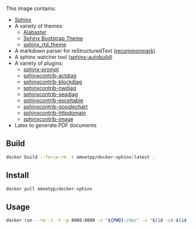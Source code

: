 This image contains:

- [Sphinx](http://www.sphinx-doc.org/en/stable/)
- A variety of themes:
  - [Alabaster](http://alabaster.readthedocs.io/en/latest/)
  - [Sphinx Bootstrap Theme](http://ryan-roemer.github.io/sphinx-bootstrap-theme/README.html)
  - [sphinx_rtd_theme](https://github.com/rtfd/sphinx_rtd_theme)
- A markdown parser for reStructuredText ([recommonmark](https://github.com/rtfd/recommonmark))
- A sphinx watcher tool ([sphinx-autobuild](https://github.com/GaretJax/sphinx-autobuild/))
- A variety of plugins:
  - [sphinx-prompt](https://github.com/sbrunner/sphinx-prompt)
  - [sphinxcontrib-actdiag](https://pypi.python.org/pypi/sphinxcontrib-actdiag)
  - [sphinxcontrib-blockdiag](https://pypi.python.org/pypi/sphinxcontrib-blockdiag)
  - [sphinxcontrib-nwdiag](https://pypi.python.org/pypi/sphinxcontrib-nwdiag)
  - [sphinxcontrib-seqdiag](https://pypi.python.org/pypi/sphinxcontrib-seqdiag)
  - [sphinxcontrib-exceltable](https://pypi.python.org/pypi/sphinxcontrib-exceltable)
  - [sphinxcontrib-googlechart](https://pypi.python.org/pypi/sphinxcontrib-googlechart)
  - [sphinxcontrib-httpdomain](https://pypi.python.org/pypi/sphinxcontrib-httpdomain)
  - [sphinxcontrib-image](https://pypi.org/project/sphinxcontrib-images/)
- Latex to generate PDF documents

## Build

```sh
docker build --force-rm -t omnetpp/docker-sphinx:latest .
```

## Install

```sh
docker pull omnetpp/docker-sphinx
```

## Usage

```sh
docker run --rm -i -t -p 8000:8000 -v "${PWD}:/doc" -u "$(id -u):$(id -g)" omnetpp/docker-sphinx <cmd>
```
